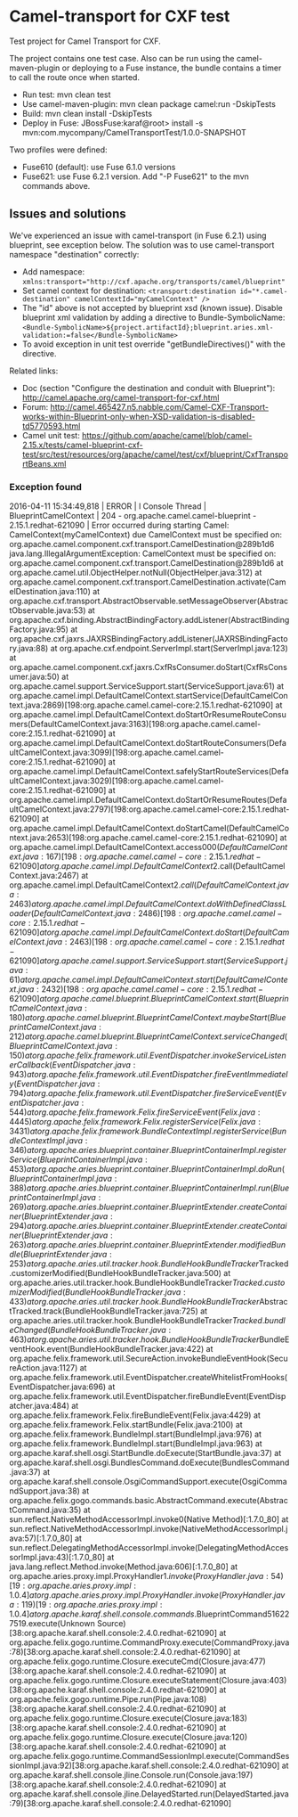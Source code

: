 Camel-transport for CXF test
=========================================

Test project for Camel Transport for CXF.

The project contains one test case. Also can be run using the camel-maven-plugin or deploying to a Fuse instance, the bundle contains a timer to call the route once when started.
* Run test: mvn clean test
* Use camel-maven-plugin: mvn clean package camel:run -DskipTests
* Build: mvn clean install -DskipTests
* Deploy in Fuse: JBossFuse:karaf@root> install -s mvn:com.mycompany/CamelTransportTest/1.0.0-SNAPSHOT

Two profiles were defined:
- Fuse610 (default): use Fuse 6.1.0 versions
- Fuse621: use Fuse 6.2.1 version. Add "-P Fuse621" to the mvn commands above.

## Issues and solutions
We've experienced an issue with camel-transport (in Fuse 6.2.1) using blueprint, see exception below. The solution was to use camel-transport namespace "destination" correctly:
- Add namespace: ```xmlns:transport="http://cxf.apache.org/transports/camel/blueprint"```
- Set camel context for destination: ```<transport:destination id="*.camel-destination" camelContextId="myCamelContext" />```
- The "id" above is not accepted by blueprint xsd (known issue). Disable blueprint xml validation by adding a directive to Bundle-SymbolicName: ```<Bundle-SymbolicName>${project.artifactId};blueprint.aries.xml-validation:=false</Bundle-SymbolicName>```
- To avoid exception in unit test override "getBundleDirectives()" with the directive.

Related links:
- Doc (section "Configure the destination and conduit with Blueprint"): http://camel.apache.org/camel-transport-for-cxf.html
- Forum: http://camel.465427.n5.nabble.com/Camel-CXF-Transport-works-within-Blueprint-only-when-XSD-validation-is-disabled-td5770593.html
- Camel unit test: https://github.com/apache/camel/blob/camel-2.15.x/tests/camel-blueprint-cxf-test/src/test/resources/org/apache/camel/test/cxf/blueprint/CxfTransportBeans.xml

### Exception found
2016-04-11 15:34:49,818 | ERROR | l Console Thread | BlueprintCamelContext            | 204 - org.apache.camel.camel-blueprint - 2.15.1.redhat-621090 | Error occurred during starting Camel: CamelContext(myCamelContext) due CamelContext must be specified on: org.apache.camel.component.cxf.transport.CamelDestination@289b1d6
java.lang.IllegalArgumentException: CamelContext must be specified on: org.apache.camel.component.cxf.transport.CamelDestination@289b1d6
	at org.apache.camel.util.ObjectHelper.notNull(ObjectHelper.java:312)
	at org.apache.camel.component.cxf.transport.CamelDestination.activate(CamelDestination.java:110)
	at org.apache.cxf.transport.AbstractObservable.setMessageObserver(AbstractObservable.java:53)
	at org.apache.cxf.binding.AbstractBindingFactory.addListener(AbstractBindingFactory.java:95)
	at org.apache.cxf.jaxrs.JAXRSBindingFactory.addListener(JAXRSBindingFactory.java:88)
	at org.apache.cxf.endpoint.ServerImpl.start(ServerImpl.java:123)
	at org.apache.camel.component.cxf.jaxrs.CxfRsConsumer.doStart(CxfRsConsumer.java:50)
	at org.apache.camel.support.ServiceSupport.start(ServiceSupport.java:61)
	at org.apache.camel.impl.DefaultCamelContext.startService(DefaultCamelContext.java:2869)[198:org.apache.camel.camel-core:2.15.1.redhat-621090]
	at org.apache.camel.impl.DefaultCamelContext.doStartOrResumeRouteConsumers(DefaultCamelContext.java:3163)[198:org.apache.camel.camel-core:2.15.1.redhat-621090]
	at org.apache.camel.impl.DefaultCamelContext.doStartRouteConsumers(DefaultCamelContext.java:3099)[198:org.apache.camel.camel-core:2.15.1.redhat-621090]
	at org.apache.camel.impl.DefaultCamelContext.safelyStartRouteServices(DefaultCamelContext.java:3029)[198:org.apache.camel.camel-core:2.15.1.redhat-621090]
	at org.apache.camel.impl.DefaultCamelContext.doStartOrResumeRoutes(DefaultCamelContext.java:2797)[198:org.apache.camel.camel-core:2.15.1.redhat-621090]
	at org.apache.camel.impl.DefaultCamelContext.doStartCamel(DefaultCamelContext.java:2653)[198:org.apache.camel.camel-core:2.15.1.redhat-621090]
	at org.apache.camel.impl.DefaultCamelContext.access$000(DefaultCamelContext.java:167)[198:org.apache.camel.camel-core:2.15.1.redhat-621090]
	at org.apache.camel.impl.DefaultCamelContext$2.call(DefaultCamelContext.java:2467)
	at org.apache.camel.impl.DefaultCamelContext$2.call(DefaultCamelContext.java:2463)
	at org.apache.camel.impl.DefaultCamelContext.doWithDefinedClassLoader(DefaultCamelContext.java:2486)[198:org.apache.camel.camel-core:2.15.1.redhat-621090]
	at org.apache.camel.impl.DefaultCamelContext.doStart(DefaultCamelContext.java:2463)[198:org.apache.camel.camel-core:2.15.1.redhat-621090]
	at org.apache.camel.support.ServiceSupport.start(ServiceSupport.java:61)
	at org.apache.camel.impl.DefaultCamelContext.start(DefaultCamelContext.java:2432)[198:org.apache.camel.camel-core:2.15.1.redhat-621090]
	at org.apache.camel.blueprint.BlueprintCamelContext.start(BlueprintCamelContext.java:180)
	at org.apache.camel.blueprint.BlueprintCamelContext.maybeStart(BlueprintCamelContext.java:212)
	at org.apache.camel.blueprint.BlueprintCamelContext.serviceChanged(BlueprintCamelContext.java:150)
	at org.apache.felix.framework.util.EventDispatcher.invokeServiceListenerCallback(EventDispatcher.java:943)
	at org.apache.felix.framework.util.EventDispatcher.fireEventImmediately(EventDispatcher.java:794)
	at org.apache.felix.framework.util.EventDispatcher.fireServiceEvent(EventDispatcher.java:544)
	at org.apache.felix.framework.Felix.fireServiceEvent(Felix.java:4445)
	at org.apache.felix.framework.Felix.registerService(Felix.java:3431)
	at org.apache.felix.framework.BundleContextImpl.registerService(BundleContextImpl.java:346)
	at org.apache.aries.blueprint.container.BlueprintContainerImpl.registerService(BlueprintContainerImpl.java:453)
	at org.apache.aries.blueprint.container.BlueprintContainerImpl.doRun(BlueprintContainerImpl.java:388)
	at org.apache.aries.blueprint.container.BlueprintContainerImpl.run(BlueprintContainerImpl.java:269)
	at org.apache.aries.blueprint.container.BlueprintExtender.createContainer(BlueprintExtender.java:294)
	at org.apache.aries.blueprint.container.BlueprintExtender.createContainer(BlueprintExtender.java:263)
	at org.apache.aries.blueprint.container.BlueprintExtender.modifiedBundle(BlueprintExtender.java:253)
	at org.apache.aries.util.tracker.hook.BundleHookBundleTracker$Tracked.customizerModified(BundleHookBundleTracker.java:500)
	at org.apache.aries.util.tracker.hook.BundleHookBundleTracker$Tracked.customizerModified(BundleHookBundleTracker.java:433)
	at org.apache.aries.util.tracker.hook.BundleHookBundleTracker$AbstractTracked.track(BundleHookBundleTracker.java:725)
	at org.apache.aries.util.tracker.hook.BundleHookBundleTracker$Tracked.bundleChanged(BundleHookBundleTracker.java:463)
	at org.apache.aries.util.tracker.hook.BundleHookBundleTracker$BundleEventHook.event(BundleHookBundleTracker.java:422)
	at org.apache.felix.framework.util.SecureAction.invokeBundleEventHook(SecureAction.java:1127)
	at org.apache.felix.framework.util.EventDispatcher.createWhitelistFromHooks(EventDispatcher.java:696)
	at org.apache.felix.framework.util.EventDispatcher.fireBundleEvent(EventDispatcher.java:484)
	at org.apache.felix.framework.Felix.fireBundleEvent(Felix.java:4429)
	at org.apache.felix.framework.Felix.startBundle(Felix.java:2100)
	at org.apache.felix.framework.BundleImpl.start(BundleImpl.java:976)
	at org.apache.felix.framework.BundleImpl.start(BundleImpl.java:963)
	at org.apache.karaf.shell.osgi.StartBundle.doExecute(StartBundle.java:37)
	at org.apache.karaf.shell.osgi.BundlesCommand.doExecute(BundlesCommand.java:37)
	at org.apache.karaf.shell.console.OsgiCommandSupport.execute(OsgiCommandSupport.java:38)
	at org.apache.felix.gogo.commands.basic.AbstractCommand.execute(AbstractCommand.java:35)
	at sun.reflect.NativeMethodAccessorImpl.invoke0(Native Method)[:1.7.0_80]
	at sun.reflect.NativeMethodAccessorImpl.invoke(NativeMethodAccessorImpl.java:57)[:1.7.0_80]
	at sun.reflect.DelegatingMethodAccessorImpl.invoke(DelegatingMethodAccessorImpl.java:43)[:1.7.0_80]
	at java.lang.reflect.Method.invoke(Method.java:606)[:1.7.0_80]
	at org.apache.aries.proxy.impl.ProxyHandler$1.invoke(ProxyHandler.java:54)[19:org.apache.aries.proxy.impl:1.0.4]
	at org.apache.aries.proxy.impl.ProxyHandler.invoke(ProxyHandler.java:119)[19:org.apache.aries.proxy.impl:1.0.4]
	at org.apache.karaf.shell.console.commands.$BlueprintCommand516227519.execute(Unknown Source)[38:org.apache.karaf.shell.console:2.4.0.redhat-621090]
	at org.apache.felix.gogo.runtime.CommandProxy.execute(CommandProxy.java:78)[38:org.apache.karaf.shell.console:2.4.0.redhat-621090]
	at org.apache.felix.gogo.runtime.Closure.executeCmd(Closure.java:477)[38:org.apache.karaf.shell.console:2.4.0.redhat-621090]
	at org.apache.felix.gogo.runtime.Closure.executeStatement(Closure.java:403)[38:org.apache.karaf.shell.console:2.4.0.redhat-621090]
	at org.apache.felix.gogo.runtime.Pipe.run(Pipe.java:108)[38:org.apache.karaf.shell.console:2.4.0.redhat-621090]
	at org.apache.felix.gogo.runtime.Closure.execute(Closure.java:183)[38:org.apache.karaf.shell.console:2.4.0.redhat-621090]
	at org.apache.felix.gogo.runtime.Closure.execute(Closure.java:120)[38:org.apache.karaf.shell.console:2.4.0.redhat-621090]
	at org.apache.felix.gogo.runtime.CommandSessionImpl.execute(CommandSessionImpl.java:92)[38:org.apache.karaf.shell.console:2.4.0.redhat-621090]
	at org.apache.karaf.shell.console.jline.Console.run(Console.java:197)[38:org.apache.karaf.shell.console:2.4.0.redhat-621090]
	at org.apache.karaf.shell.console.jline.DelayedStarted.run(DelayedStarted.java:79)[38:org.apache.karaf.shell.console:2.4.0.redhat-621090]
